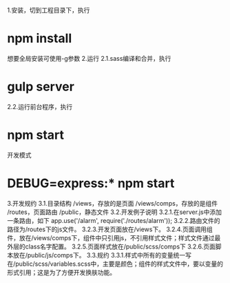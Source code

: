 1.安装，切到工程目录下，执行
# npm install
想要全局安装可使用-g参数
2.运行
2.1.sass编译和合并，执行
# gulp server
2.2.运行前台程序，执行
# npm start
开发模式
# DEBUG=express:* npm start
3.开发规约
3.1.目录结构
/views，存放的是页面
/views/comps，存放的是组件
/routes，页面路由
/public，静态文件
3.2.开发例子说明
3.2.1.在server.js中添加一条路由，如下
app.use('/alarm', require('./routes/alarm'));
3.2.2.路由文件的路径为/routes下的js文件。
3.2.3.开发页面放在/views下。
3.2.4.页面调用组件，放在/views/comps下，组件中只引用js，不引用样式文件；样式文件通过最外层的class名字配置。
3.2.5.页面样式放在/public/scss/comps下
3.2.6.页面脚本放在/public/js/comps下。
3.3.规约
3.3.1.样式中所有的变量统一写在/public/scss/variables.scss中，主要是颜色；组件的样式文件中，要以变量的形式引用；这是为了方便开发换肤功能。
